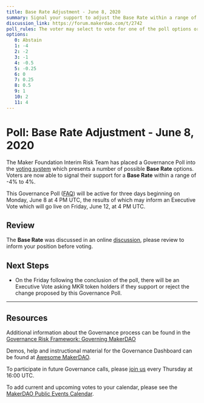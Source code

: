 ```yaml
---
title: Base Rate Adjustment - June 8, 2020
summary: Signal your support to adjust the Base Rate within a range of -4% to 4%
discussion_link: https://forum.makerdao.com/t/2742
poll_rules: The voter may select to vote for one of the poll options or they may elect to abstain from the poll entirely
options:
   0: Abstain
   1: -4
   2: -2
   3: -1
   4: -0.5
   5: -0.25
   6: 0
   7: 0.25
   8: 0.5
   9: 1
   10: 2
   11: 4
---
```

# Poll: Base Rate Adjustment - June 8, 2020

The Maker Foundation Interim Risk Team has placed a Governance Poll into the [voting system](https://vote.makerdao.com/polling) which presents a number of possible **Base Rate** options. Voters are now able to signal their support for a **Base Rate** within a range of -4% to 4%.

This Governance Poll ([FAQ](https://community-development.makerdao.com/makerdao-mcd-faqs/faqs#governance)) will be active for three days beginning on Monday, June 8 at 4 PM UTC, the results of which may inform an Executive Vote which will go live on Friday, June 12, at 4 PM UTC.

## Review

The **Base Rate** was discussed in an online [discussion](https://forum.makerdao.com/t/2380), please review to inform your position before voting.

## Next Steps

* On the Friday following the conclusion of the poll, there will be an Executive Vote asking MKR token holders if they support or reject the change proposed by this Governance Poll.

---

## Resources

Additional information about the Governance process can be found in the [Governance Risk Framework: Governing MakerDAO](https://community-development.makerdao.com/governance/governance-risk-framework)

Demos, help and instructional material for the Governance Dashboard can be found at [Awesome MakerDAO](https://awesome.makerdao.com/#voting).

To participate in future Governance calls, please [join us](https://community-development.makerdao.com/governance/governance-and-risk-meetings) every Thursday at 16:00 UTC.

To add current and upcoming votes to your calendar, please see the [MakerDAO Public Events Calendar](https://calendar.google.com/calendar/embed?src=makerdao.com_3efhm2ghipksegl009ktniomdk%40group.calendar.google.com&ctz=America%2FLos_Angeles).
